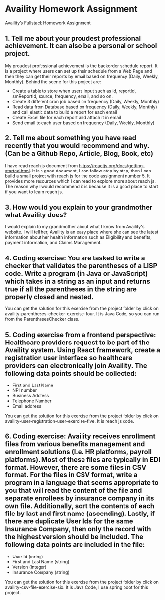 # Availity Homework Assignment
Availity’s Fullstack Homework Assignment

## 1. Tell me about your proudest professional achievement. It can also be a personal or school project.

My proudest professional achievement is the backorder schedule report. It is a project where users can set up their schedule from a Web Page and then they can get their reports by email based on frequency (Daily, Weekly, Monthly). Behind the scene for this project are:
+ Create a table to store when users input such as id, reportId, smReportId, source, frequency, email, and so on.
+ Create 3 different cron job based on frequency (Daily, Weekly, Monthly)
+ Read data from Database based on frequency (Daily, Weekly, Monthly) and call elastic data to build a report for each email
+ Create Excel file for each report and attach it in email
+ Send email to each user based on frequency (Daily, Weekly, Monthly)

## 2. Tell me about something you have read recently that you would recommend and why. (Can be a Github Repo, Article, Blog, Book, etc)

I have read reach js document from https://reactjs.org/docs/getting-started.html. It is a good document, I can follow step by step, then I can build a small project with reach js for the code assignment number 5. It provides more resources which I can read to explore more about reach js. The reason why I would recommend it is because it is a good place to start if you want to learn reach js.

## 3. How would you explain to your grandmother what Availity does?

I would explain to my grandmother about what I know from Availity's website. I will tell her, Availity is an easy place where she can see the latest information about her health information such as Eligibility and benefits, payment information, and Claims Management.

## 4. Coding exercise: You are tasked to write a checker that validates the parentheses of a LISP code.  Write a program (in Java or JavaScript) which takes in a string as an input and returns true if all the parentheses in the string are properly closed and nested.

You can get the solution for this exercise from the project folder by click on availity-parentheses-checker-exercise-four. It is Java Code, so you can run from the ParenthesesChecker class.

## 5. Coding exercise from a frontend perspective: Healthcare providers request to be part of the Availity system.  Using React framework, create a registration user interface so healthcare providers can electronically join Availity.  The following data points should be collected:
+ First and Last Name
+ NPI number
+ Business Address
+ Telephone Number
+ Email address

You can get the solution for this exercise from the project folder by click on availity-user-registration-user-exercise-five. It is reach js code.

## 6. Coding exercise:  Availity receives enrollment files from various benefits management and enrollment solutions (I.e. HR platforms, payroll platforms).  Most of these files are typically in EDI format.  However, there are some files in CSV format.  For the files in CSV format, write a program in a language that seems appropriate to you that will read the content of the file and separate enrollees by insurance company in its own file. Additionally, sort the contents of each file by last and first name (ascending).  Lastly, if there are duplicate User Ids for the same Insurance Company, then only the record with the highest version should be included. The following data points are included in the file:
+ User Id (string)
+ First and Last Name (string)
+ Version (integer)
+ Insurance Company (string)

You can get the solution for this exercise from the project folder by click on availity-csv-file-exercise-six. It is Java Code, I use spring boot for this project.
